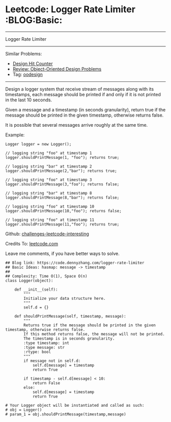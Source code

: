 # Leetcode: Logger Rate Limiter     :BLOG:Basic:


---

Logger Rate Limiter  

---

Similar Problems:  
-   [Design Hit Counter](https://code.dennyzhang.com/design-hit-counter)
-   [Review: Object-Oriented Design Problems](https://code.dennyzhang.com/review-oodesign)
-   Tag: [oodesign](https://code.dennyzhang.com/tag/oodesign)

---

Design a logger system that receive stream of messages along with its timestamps, each message should be printed if and only if it is not printed in the last 10 seconds.  

Given a message and a timestamp (in seconds granularity), return true if the message should be printed in the given timestamp, otherwise returns false.  

It is possible that several messages arrive roughly at the same time.  

Example:  

    Logger logger = new Logger();
    
    // logging string "foo" at timestamp 1
    logger.shouldPrintMessage(1, "foo"); returns true; 
    
    // logging string "bar" at timestamp 2
    logger.shouldPrintMessage(2,"bar"); returns true;
    
    // logging string "foo" at timestamp 3
    logger.shouldPrintMessage(3,"foo"); returns false;
    
    // logging string "bar" at timestamp 8
    logger.shouldPrintMessage(8,"bar"); returns false;
    
    // logging string "foo" at timestamp 10
    logger.shouldPrintMessage(10,"foo"); returns false;
    
    // logging string "foo" at timestamp 11
    logger.shouldPrintMessage(11,"foo"); returns true;

Github: [challenges-leetcode-interesting](https://github.com/DennyZhang/challenges-leetcode-interesting/tree/master/logger-rate-limiter)  

Credits To: [leetcode.com](https://leetcode.com/problems/logger-rate-limiter/description/)  

Leave me comments, if you have better ways to solve.  

    ## Blog link: https://code.dennyzhang.com/logger-rate-limiter
    ## Basic Ideas: hasmap: message -> timestamp
    ##
    ## Complexity: Time O(1), Space O(n)
    class Logger(object):
    
        def __init__(self):
            """
            Initialize your data structure here.
            """
            self.d = {}
    
        def shouldPrintMessage(self, timestamp, message):
            """
            Returns true if the message should be printed in the given timestamp, otherwise returns false.
            If this method returns false, the message will not be printed.
            The timestamp is in seconds granularity.
            :type timestamp: int
            :type message: str
            :rtype: bool
            """
            if message not in self.d:
                self.d[message] = timestamp
                return True
    
            if timestamp - self.d[message] < 10:
                return False
            else:
                self.d[message] = timestamp
                return True
    
    # Your Logger object will be instantiated and called as such:
    # obj = Logger()
    # param_1 = obj.shouldPrintMessage(timestamp,message)